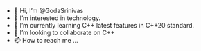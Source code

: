 - 👋 Hi, I’m @GodaSrinivas
- 👀 I’m interested in technology.
- 🌱 I’m currently learning C++ latest features in C++20 standard.
- 💞️ I’m looking to collaborate on C++
- 📫 How to reach me ...

<!---
GodaSrinivas/GodaSrinivas is a ✨ special ✨ repository because its `README.md` (this file) appears on your GitHub profile.
You can click the Preview link to take a look at your changes.
--->
